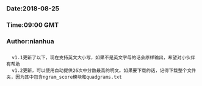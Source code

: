 ###
###    Date:2018-08-25
###   Time:09:00 GMT
###  Author:nianhua
###

````
  v1.1更新了以下，现在支持英文大小写，如果不是英文字母的话会原样输出，希望对小伙伴有帮助
  v1.2更新，可以使用自动提供26次中分数最高的明文。如果要下载的话，记得下载整个文件夹，因为其中包含ngram_score模块和quadgrams.txt
````

